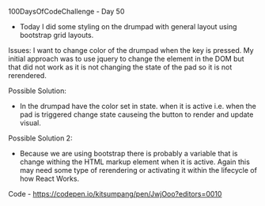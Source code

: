 100DaysOfCodeChallenge - Day 50

- Today I did some styling on the drumpad with general layout using bootstrap grid layouts.

Issues:
I want to change color of the drumpad when the key is pressed. My initial approach was to use jquery to change the element in the DOM but that did not work as it is not changing the state of the pad so it is not rerendered. 

Possible Solution: 
- In the drumpad have the color set in state. when it is active i.e. when the pad is triggered change state causeing the button to render and update visual.

Possible Solution 2:
- Because we are using bootstrap there is probably a variable that is change withing the HTML markup element when it is active. Again this may need some type of rerendering or activating it within the lifecycle of how React Works. 

Code - https://codepen.io/kitsumpang/pen/JwjOoo?editors=0010